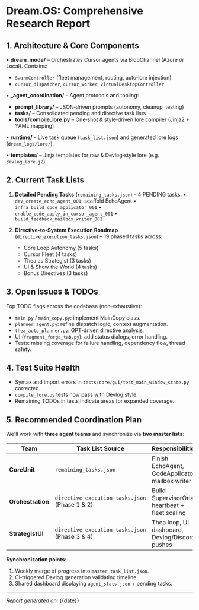 # Dream.OS: Comprehensive Research Report

## 1. Architecture & Core Components

• **dream_mode/** – Orchestrates Cursor agents via BlobChannel (Azure or Local). Contains:
  - `SwarmController` (fleet management, routing, auto‑lore injection)
  - `cursor_dispatcher`, `cursor_worker`, `VirtualDesktopController`

• **_agent_coordination/** – Agent protocols and tooling:
  - **prompt_library/** – JSON‑driven prompts (autonomy, cleanup, testing)
  - **tasks/** – Consolidated pending and directive task lists
  - **tools/compile_lore.py** – One‑shot & style‑driven lore compiler (Jinja2 + YAML mapping)

• **runtime/** – Live task queue (`task_list.json`) and generated lore logs (`dream_logs/lore/`).

• **templates/** – Jinja templates for raw & Devlog‑style lore (e.g. `devlog_lore.j2`).

## 2. Current Task Lists

1. **Detailed Pending Tasks** (`remaining_tasks.json`) – 4 PENDING tasks:
   • `dev_create_echo_agent_001`: scaffold EchoAgent
   • `infra_build_code_applicator_001`
   • `enable_code_apply_in_cursor_agent_001`
   • `build_feedback_mailbox_writer_001`

2. **Directive‑to‑System Execution Roadmap** (`directive_execution_tasks.json`) – 19 phased tasks across:
   - Core Loop Autonomy (5 tasks)
   - Cursor Fleet (4 tasks)
   - Thea as Strategist (3 tasks)
   - UI & Show the World (4 tasks)
   - Bonus Directives (3 tasks)

## 3. Open Issues & TODOs

Top TODO flags across the codebase (non‑exhaustive):
- `main.py` / `main_copy.py`: implement MainCopy class.
- `planner_agent.py`: refine dispatch logic, context augmentation.
- `thea_auto_planner.py`: GPT‑driven directive analysis.
- UI (`fragment_forge_tab.py`): add status dialogs, error handling.
- Tests: missing coverage for failure handling, dependency flow, thread safety.

## 4. Test Suite Health

- Syntax and import errors in `tests/core/gui/test_main_window_state.py` corrected.
- `compile_lore.py` tests now pass with Devlog style.
- Remaining TODOs in tests indicate areas for expanded coverage.

## 5. Recommended Coordination Plan

We'll work with **three agent teams** and synchronize via **two master lists**:

| Team            | Task List Source                       | Responsibilities                                  |
|-----------------|----------------------------------------|--------------------------------------------------|
| **CoreUnit**    | `remaining_tasks.json`                 | Finish EchoAgent, CodeApplicator, mailbox writer |
| **Orchestration**| `directive_execution_tasks.json` (Phase 1 & 2) | Build SupervisorOria, heartbeat + fleet scaling  |
| **StrategistUI** | `directive_execution_tasks.json` (Phase 3 & 4) | Thea loop, UI dashboard, Devlog/Discord pushes    |

**Synchronization points**:
1. Weekly merge of progress into `master_task_list.json`.  
2. CI‑triggered Devlog generation validating timeline.  
3. Shared dashboard displaying `agent_stats.json` + pending tasks.

---

*Report generated on:* {{date}} 